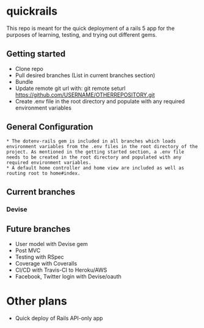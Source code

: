 # quickrails

This repo is meant for the quick deployment of a rails 5 app for the purposes of learning, testing, and trying out different gems.

## Getting started
* Clone repo
* Pull desired branches (List in current branches section)
* Bundle
* Update remote git url with:
    git remote seturl https://github.com/USERNAME/OTHERREPOSITORY.git
* Create .env file in the root directory and populate with any required environment variables

## General Configuration
    * The dotenv-rails gem is included in all branches which loads environment variables from the .env files in the root directory of the project. As mentioned in the getting started section, a .env file needs to be created in the root directory and populated with any required environment variables.
    * A default home controller and home view are included as well as routing root to home#index.

## Current branches
### Devise

## Future branches
  * User model with Devise gem
  * Post MVC
  * Testing with RSpec
  * Coverage with Coveralls
  * CI/CD with Travis-CI to Heroku/AWS
  * Facebook, Twitter login with Devise/oauth

# Other plans
  * Quick deploy of Rails API-only app
